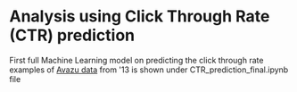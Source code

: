# Analysis using Click Through Rate (CTR) prediction

First full Machine Learning model on predicting the click through rate examples of [Avazu data](https://www.kaggle.com/c/avazu-ctr-prediction) from '13 is shown under CTR_prediction_final.ipynb file

